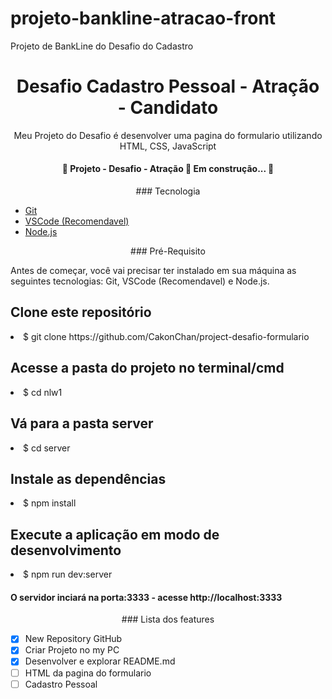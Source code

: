 # projeto-bankline-atracao-front
 Projeto de BankLine do Desafio do Cadastro

<h1 align="center"> Desafio Cadastro Pessoal - Atração - Candidato </h1>

<p align="center"> Meu Projeto do Desafio é desenvolver uma pagina do formulario utilizando HTML, CSS, JavaScript</p>

<h4 align="center"> 🚧  Projeto - Desafio - Atração 🚀 Em construção...  🚧 </h4>

<p align="center"> ### Tecnologia </p>

- [Git](https://git-scm.com)
- [VSCode (Recomendavel)](https://code.visualstudio.com/)
- [Node.js](https://nodejs.org/pt-br/)

<p align="center"> ### Pré-Requisito </p>

Antes de começar, você vai precisar ter instalado em sua máquina as seguintes tecnologias:
Git, VSCode (Recomendavel) e Node.js.

<h2>Clone este repositório</h2>
<li>$ git clone https://github.com/CakonChan/project-desafio-formulario</li>

<h2>Acesse a pasta do projeto no terminal/cmd</h2>
<li>$ cd nlw1</li>

<h2>Vá para a pasta server</h2>
<li>$ cd server</li>

<h2>Instale as dependências</h2>
<li>$ npm install</li>

<h2>Execute a aplicação em modo de desenvolvimento</h2>
<li>$ npm run dev:server</li>


<h4>O servidor inciará na porta:3333 - acesse http://localhost:3333</h4>


<p align="center"> ### Lista dos features </p>


- [x] New Repository GitHub
- [x] Criar Projeto no my PC
- [x] Desenvolver e explorar README.md
- [ ] HTML da pagina do formulario
- [ ] Cadastro Pessoal

